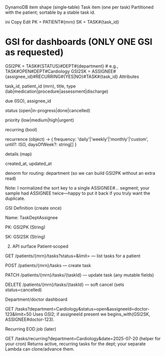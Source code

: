 DynamoDB item shape (single‑table)
Task item (one per task)
Partitioned with the patient; sortable by a stable task id.

ini
Copy
Edit
PK             = PATIENT#{mrn}
SK             = TASK#{task_id}

# GSI for dashboards (ONLY ONE GSI as requested)
GSI2PK         = TASK#{STATUS}#DEPT#{department}           # e.g., TASK#OPEN#DEPT#Cardiology
GSI2SK         = ASSIGNEE#{assignee_id}#RECURRING#{YES|NO}#TASK#{task_id}
Attributes

task_id, patient_id (mrn), title, type (lab|medication|procedure|assessment|discharge)

due (ISO), assignee_id

status (open|in-progress|done|cancelled)

priority (low|medium|high|urgent)

recurring (bool)

recurrence (object) → { frequency: 'daily'|'weekly'|'monthly'|'custom', until?: ISO, daysOfWeek?: string[] }

details (map)

created_at, updated_at

denorm for routing: department (so we can build GSI2PK without an extra read)

Note: I normalized the sort key to a single ASSIGNEE#... segment; your sample had ASSIGNEE twice—happy to put it back if you truly want the duplicate.

GSI Definition (create once)

Name: TaskDeptAssignee

PK: GSI2PK (String)

SK: GSI2SK (String)

2) API surface
Patient‑scoped

GET /patients/{mrn}/tasks?status=&limit= — list tasks for a patient

POST /patients/{mrn}/tasks — create task

PATCH /patients/{mrn}/tasks/{taskId} — update task (any mutable fields)

DELETE /patients/{mrn}/tasks/{taskId} — soft cancel (sets status=cancelled)

Department/doctor dashboard

GET /tasks?department=Cardiology&status=open&assigneeId=doctor-123&limit=50
Uses GSI2; if assigneeId present we begins_with(GSI2SK, ASSIGNEE#doctor-123).

Recurring EOD job (later)

GET /tasks/recurring?department=Cardiology&date=2025-07-20 (helper for your cron)
Returns active, recurring tasks for the dept; your separate Lambda can clone/advance them.

